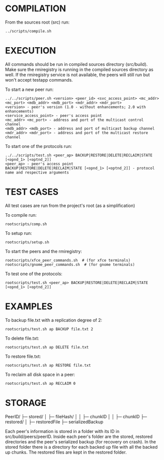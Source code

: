 # COMPILATION
From the sources root (src) run:
```shell
../scripts/compile.sh
```

# EXECUTION
All commands should be run in compiled sources directory (src/build).
Make sure the rmiregistry is running in the compiled sources directory as well.
If the rmiregistry service is not available, the peers will still run but won't accept testapp commands.


To start a new peer run:
```
../../scripts/peer.sh <version> <peer_id> <svc_access_point> <mc_addr> <mc_port> <mdb_addr> <mdb_port> <mdr_addr> <mdr_port>
<version> - peer's version (1.0 - without enhancements; 2.0 with enhancements)
<service_access_point> - peer's access point
<mc_addr> <mc_port> - address and port of the multicast control channel
<mdb_addr> <mdb_port> - address and port of multicast backup channel
<mdr_addr> <mdr_port> - address and port of the multicast restore channel
```

To start one of the protocols run:
```
../../scripts/test.sh <peer_ap> BACKUP|RESTORE|DELETE|RECLAIM|STATE [<opnd_1> [<optnd_2]]
<peer_ap> - peer's access point
BACKUP|RESTORE|DELETE|RECLAIM|STATE [<opnd_1> [<optnd_2]] - protocol name and respective arguments
```


# TEST CASES
All test cases are run from the project's root (as a simplification)

To compile run:
```shell
rootscripts/comp.sh
```

To setup run:
```shell
rootscripts/setup.sh
```

To start the peers and the rmiregistry:
```shell
rootscripts/xfce_peer_commands.sh  # (for xfce terminals)
rootscripts/gnome_peer_commands.sh 	# (for gnome terminals)
```

To test one of the protocols:
```shell
rootscripts/test.sh <peer_ap> BACKUP|RESTORE|DELETE|RECLAIM|STATE [<opnd_1> [<optnd_2]]
```

# EXAMPLES

To backup file.txt with a replication degree of 2:
```shell
rootscripts/test.sh ap BACKUP file.txt 2
```

To delete file.txt:
```shell
rootscripts/test.sh ap DELETE file.txt
```

To restore file.txt:
```shell
rootscripts/test.sh ap RESTORE file.txt
```

To reclaim all disk space in a peer:
```shell
rootscripts/test.sh ap RECLAIM 0
```


# STORAGE

PeerID/
├─ stored/
│  ├─ fileHash/
│  │  ├─ chunkID
│  │  ├─ chunkID
├─ restored/
│  ├─ restoredFile
├─ serializedBackup

Each peer's information is stored in a folder with its ID in src/build/peers/peerID.
Inside each peer's folder are the stored, restored directories and the peer's serialized backup (for recovery on crash).
In the stored folder there is a directory for each backed up file with all the backed up chunks.
The restored files are kept in the restored folder. 